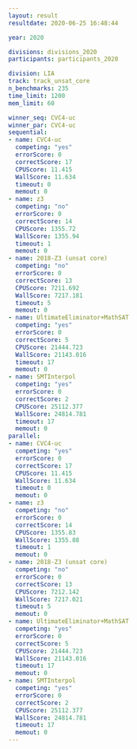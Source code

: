 ```yaml
---
layout: result
resultdate: 2020-06-25 16:48:44

year: 2020

divisions: divisions_2020
participants: participants_2020

division: LIA
track: track_unsat_core
n_benchmarks: 235
time_limit: 1200
mem_limit: 60

winner_seq: CVC4-uc
winner_par: CVC4-uc
sequential:
- name: CVC4-uc
  competing: "yes"
  errorScore: 0
  correctScore: 17
  CPUScore: 11.415
  WallScore: 11.634
  timeout: 0
  memout: 0
- name: z3
  competing: "no"
  errorScore: 0
  correctScore: 14
  CPUScore: 1355.72
  WallScore: 1355.94
  timeout: 1
  memout: 0
- name: 2018-Z3 (unsat core)
  competing: "no"
  errorScore: 0
  correctScore: 13
  CPUScore: 7211.692
  WallScore: 7217.181
  timeout: 5
  memout: 0
- name: UltimateEliminator+MathSAT
  competing: "yes"
  errorScore: 0
  correctScore: 5
  CPUScore: 21444.723
  WallScore: 21143.016
  timeout: 17
  memout: 0
- name: SMTInterpol
  competing: "yes"
  errorScore: 0
  correctScore: 2
  CPUScore: 25112.377
  WallScore: 24814.781
  timeout: 17
  memout: 0
parallel:
- name: CVC4-uc
  competing: "yes"
  errorScore: 0
  correctScore: 17
  CPUScore: 11.415
  WallScore: 11.634
  timeout: 0
  memout: 0
- name: z3
  competing: "no"
  errorScore: 0
  correctScore: 14
  CPUScore: 1355.83
  WallScore: 1355.88
  timeout: 1
  memout: 0
- name: 2018-Z3 (unsat core)
  competing: "no"
  errorScore: 0
  correctScore: 13
  CPUScore: 7212.142
  WallScore: 7217.021
  timeout: 5
  memout: 0
- name: UltimateEliminator+MathSAT
  competing: "yes"
  errorScore: 0
  correctScore: 5
  CPUScore: 21444.723
  WallScore: 21143.016
  timeout: 17
  memout: 0
- name: SMTInterpol
  competing: "yes"
  errorScore: 0
  correctScore: 2
  CPUScore: 25112.377
  WallScore: 24814.781
  timeout: 17
  memout: 0
---
```

